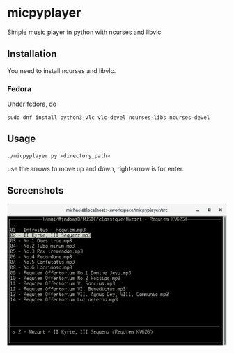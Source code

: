 # micpyplayer
Simple music player in python with ncurses and libvlc

## Installation 

You need to install ncurses and libvlc. 

### Fedora 

Under fedora, do

    sudo dnf install python3-vlc vlc-devel ncurses-libs ncurses-devel

## Usage
    ./micpyplayer.py <directory_path>
use the arrows to move up and down, right-arrow is for enter.

## Screenshots

![alt text](https://github.com/antismap/micpyplayer/blob/master/screenshots/screen1.jpg?raw=true)
